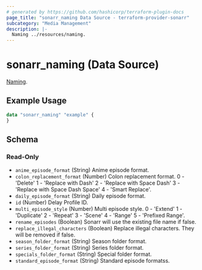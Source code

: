 ```yaml
---
# generated by https://github.com/hashicorp/terraform-plugin-docs
page_title: "sonarr_naming Data Source - terraform-provider-sonarr"
subcategory: "Media Management"
description: |-
  Naming ../resources/naming.
---
```


# sonarr_naming (Data Source)

<!-- subcategory:Media Management -->
[Naming](../resources/naming).

## Example Usage

```terraform
data "sonarr_naming" "example" {
}
```

<!-- schema generated by tfplugindocs -->
## Schema

### Read-Only

- `anime_episode_format` (String) Anime episode format.
- `colon_replacement_format` (Number) Colon replacement format. 0 - 'Delete' 1 - 'Replace with Dash' 2 - 'Replace with Space Dash' 3 - 'Replace with Space Dash Space' 4 - 'Smart Replace'.
- `daily_episode_format` (String) Daily episode format.
- `id` (Number) Delay Profile ID.
- `multi_episode_style` (Number) Multi episode style. 0 - 'Extend' 1 - 'Duplicate' 2 - 'Repeat' 3 - 'Scene' 4 - 'Range' 5 - 'Prefixed Range'.
- `rename_episodes` (Boolean) Sonarr will use the existing file name if false.
- `replace_illegal_characters` (Boolean) Replace illegal characters. They will be removed if false.
- `season_folder_format` (String) Season folder format.
- `series_folder_format` (String) Series folder format.
- `specials_folder_format` (String) Special folder format.
- `standard_episode_format` (String) Standard episode formatss.
